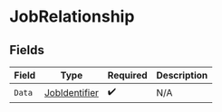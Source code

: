 # JobRelationship


## Fields

| Field                                                     | Type                                                      | Required                                                  | Description                                               |
| --------------------------------------------------------- | --------------------------------------------------------- | --------------------------------------------------------- | --------------------------------------------------------- |
| `Data`                                                    | [JobIdentifier](../../Models/Components/JobIdentifier.md) | :heavy_check_mark:                                        | N/A                                                       |